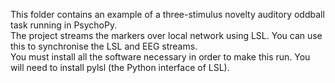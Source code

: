 This folder contains an example of a three-stimulus novelty auditory oddball task running in PsychoPy.  
The project streams the markers over local network using LSL. You can use this to synchronise the LSL and EEG streams.  
You must install all the software necessary in order to make this run. You will need to install pylsl (the Python interface of LSL).  
